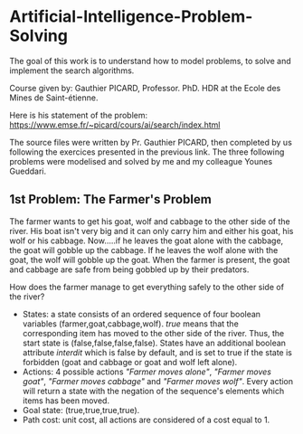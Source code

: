 # Artificial-Intelligence-Problem-Solving
The goal of this work is to understand how to model problems, to solve and implement the search algorithms.

Course given by: Gauthier PICARD, Professor. PhD. HDR at the Ecole des Mines de Saint-étienne.

Here is his statement of the problem: https://www.emse.fr/~picard/cours/ai/search/index.html

The source files were written by Pr. Gauthier PICARD, then completed by us following the exercices presented in the previous link.
The three following problems were modelised and solved by me and my colleague Younes Gueddari.

## 1st Problem: The Farmer's Problem
The farmer wants to get his goat, wolf and cabbage to the other side of the river. His boat isn't very big and it can only carry him and either his goat, his wolf or his cabbage. Now…..if he leaves the goat alone with the cabbage, the goat will gobble up the cabbage. If he leaves the wolf alone with the goat, the wolf will gobble up the goat. When the farmer is present, the goat and cabbage are safe from being gobbled up by their predators.

How does the farmer manage to get everything safely to the other side of the river?

* States: a state consists of an ordered sequence of four boolean variables (farmer,goat,cabbage,wolf). _true_ means that the corresponding item has moved to the other side of the river. Thus, the start state is (false,false,false,false). States have an additional boolean attribute _interdit_ which is false by default, and is set to true if the state is forbidden (goat and cabbage or goat and wolf left alone).
* Actions: 4 possible actions _"Farmer moves alone"_, _"Farmer moves goat"_, _"Farmer moves cabbage"_ and _"Farmer moves wolf"_. Every action will return a state with the negation of the sequence's elements which items has been moved.
* Goal state: (true,true,true,true).
* Path cost: unit cost, all actions are considered of a cost equal to 1.
